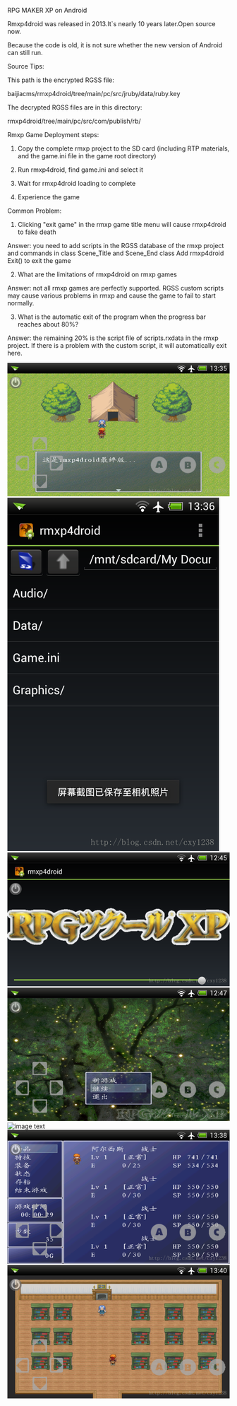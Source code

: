 RPG MAKER XP on Android

Rmxp4droid was released in 2013.It`s nearly 10 years later.Open source now.

Because the code is old, it is not sure whether the new version of Android can still run.


Source Tips:


This path is the encrypted RGSS file:

baijiacms/rmxp4droid/tree/main/pc/src/jruby/data/ruby.key

The decrypted RGSS files are in this directory:

rmxp4droid/tree/main/pc/src/com/publish/rb/



Rmxp Game Deployment steps:

1. Copy the complete rmxp project to the SD card (including RTP materials, and the game.ini file in the game root directory)

2. Run rmxp4droid, find game.ini and select it

3. Wait for rmxp4droid loading to complete

4. Experience the game


Common Problem:

1. Clicking "exit game" in the rmxp game title menu will cause rmxp4droid to fake death

Answer: you need to add scripts in the RGSS database of the rmxp project and commands in class Scene_Title and  Scene_End class Add rmxp4droid Exit() to exit the game

2. What are the limitations of rmxp4droid on rmxp games

Answer: not all rmxp games are perfectly supported. RGSS custom scripts may cause various problems in rmxp and cause the game to fail to start normally.

3. What is the automatic exit of the program when the progress bar reaches about 80%?

Answer: the remaining 20% is the script file of scripts.rxdata in the rmxp project. If there is a problem with the custom script, it will automatically exit here.



![image text](https://github.com/baijiacms/rmxp4droid/raw/main/0.png)
![image text](https://github.com/baijiacms/rmxp4droid/raw/main/1.png)
![image text](https://github.com/baijiacms/rmxp4droid/raw/main/2.png)
![image text](https://github.com/baijiacms/rmxp4droid/raw/main/3.png)
![image text](https://github.com/baijiacms/rmxp4droid/raw/main/4.png)
![image text](https://github.com/baijiacms/rmxp4droid/raw/main/5.png)
![image text](https://github.com/baijiacms/rmxp4droid/raw/main/6.png)
